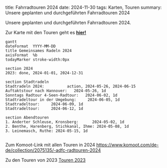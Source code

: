 title: Fahrradtouren 2024
date: 2024-11-30
tags: Karten, Touren
summary: Unsere geplanten und durchgeführten Fahrradtouren 2024

Unsere geplanten und durchgeführten Fahrradtouren 2024.

Zur Karte mit den Touren geht es [**hier!**](https://umap.openstreetmap.de/de/map/adfc-radtouren-2024_59426?scaleControl=false&miniMap=false&scrollWheelZoom=true&zoomControl=true&allowEdit=false&moreControl=false&searchControl=null&tilelayersControl=null&embedControl=null&datalayersControl=false&onLoadPanel=undefined&captionBar=false&datalayers=6635bcc3-a919-46b8-8dd5-c5b3db418410)

``` mermaid
gantt
dateFormat  YYYY-MM-DD
title Gemeinsames Radeln 2024
axisFormat  %b
todayMarker stroke-width:0px

section 2024
2023: done, 2024-01-01, 2024-12-31

section Stadtradeln  
Stadtradeln 2024:          action, 2024-05-26, 2024-06-15
Auftaktstour nach Hannover:   2024-05-26, 1d
Sonntags Radtour 4-Seen-Radtour:   2024-06-02, 1d
Stadtradeltour in der Umgebung:     2024-06-05, 1d
Stadtradeltour:     2024-06-09, 1d
Stadtradeltour:     2024-06-12, 1d

section Abendtouren
1. Anderter Schleuse, Kronsberg:      2024-05-02, 1d
2. Benthe, Harenberg, Stichkanal, Ihme: 2024-05-08, 1d
3. Leinemasch, Ruthe: 2024-05-15, 1d


```
Zum Komoot-Link mit allen Touren in 2024 <https://www.komoot.com/de-de/collection/2075135/-adfc-radtouren-2024>

Zu den Touren von 2023 [Touren 2023]({filename}/Touren/Fahrradtouren2023.md)
